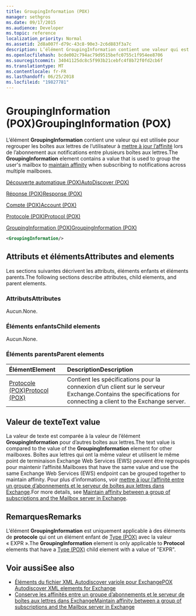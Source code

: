 ```yaml
---
title: GroupingInformation (POX)
manager: sethgros
ms.date: 09/17/2015
ms.audience: Developer
ms.topic: reference
localization_priority: Normal
ms.assetid: 2d8a007f-d79c-43c8-90e3-2c6d883f3a7c
description: L’élément GroupingInformation contient une valeur qui est utilisée pour la boîte aux lettres de l’utilisateur pour maintenir l’affinité lors de l’abonnement aux notifications entre plusieurs boîtes aux lettres de groupe.
ms.openlocfilehash: bcde002c794ac79d9515befc0755c1f954ee8706
ms.sourcegitcommit: 34041125dc8c5f993b21cebfc4f8b72f0fd2cb6f
ms.translationtype: MT
ms.contentlocale: fr-FR
ms.lasthandoff: 06/25/2018
ms.locfileid: "19827781"
---
```

# <a name="groupinginformation-pox"></a><span data-ttu-id="f9448-103">GroupingInformation (POX)</span><span class="sxs-lookup"><span data-stu-id="f9448-103">GroupingInformation (POX)</span></span>

<span data-ttu-id="f9448-104">L’élément **GroupingInformation** contient une valeur qui est utilisée pour regrouper les boîtes aux lettres de l’utilisateur à [mettre à jour l’affinité](http://msdn.microsoft.com/library/1bda4094-88c3-4f61-9219-6ee70f6e81cf%28Office.15%29.aspx) lors de l’abonnement aux notifications entre plusieurs boîtes aux lettres.</span><span class="sxs-lookup"><span data-stu-id="f9448-104">The **GroupingInformation** element contains a value that is used to group the user's mailbox to [maintain affinity](http://msdn.microsoft.com/library/1bda4094-88c3-4f61-9219-6ee70f6e81cf%28Office.15%29.aspx) when subscribing to notifications across multiple mailboxes.</span></span> 
  
[<span data-ttu-id="f9448-105">Découverte automatique (POX)</span><span class="sxs-lookup"><span data-stu-id="f9448-105">AutoDiscover (POX)</span></span>](autodiscover-pox.md)
  
[<span data-ttu-id="f9448-106">Réponse (POX)</span><span class="sxs-lookup"><span data-stu-id="f9448-106">Response (POX)</span></span>](response-pox.md)
  
[<span data-ttu-id="f9448-107">Compte (POX)</span><span class="sxs-lookup"><span data-stu-id="f9448-107">Account (POX)</span></span>](account-pox.md)
  
[<span data-ttu-id="f9448-108">Protocole (POX)</span><span class="sxs-lookup"><span data-stu-id="f9448-108">Protocol (POX)</span></span>](protocol-pox.md)
  
[<span data-ttu-id="f9448-109">GroupingInformation (POX)</span><span class="sxs-lookup"><span data-stu-id="f9448-109">GroupingInformation (POX)</span></span>](groupinginformation-pox.md)
  
```XML
<GroupingInformation/>
```

## <a name="attributes-and-elements"></a><span data-ttu-id="f9448-110">Attributs et éléments</span><span class="sxs-lookup"><span data-stu-id="f9448-110">Attributes and elements</span></span>

<span data-ttu-id="f9448-111">Les sections suivantes décrivent les attributs, éléments enfants et éléments parents.</span><span class="sxs-lookup"><span data-stu-id="f9448-111">The following sections describe attributes, child elements, and parent elements.</span></span>
  
### <a name="attributes"></a><span data-ttu-id="f9448-112">Attributs</span><span class="sxs-lookup"><span data-stu-id="f9448-112">Attributes</span></span>

<span data-ttu-id="f9448-113">Aucun.</span><span class="sxs-lookup"><span data-stu-id="f9448-113">None.</span></span>
  
### <a name="child-elements"></a><span data-ttu-id="f9448-114">Éléments enfants</span><span class="sxs-lookup"><span data-stu-id="f9448-114">Child elements</span></span>

<span data-ttu-id="f9448-115">Aucun.</span><span class="sxs-lookup"><span data-stu-id="f9448-115">None.</span></span>
  
### <a name="parent-elements"></a><span data-ttu-id="f9448-116">Éléments parents</span><span class="sxs-lookup"><span data-stu-id="f9448-116">Parent elements</span></span>

|<span data-ttu-id="f9448-117">**Élément**</span><span class="sxs-lookup"><span data-stu-id="f9448-117">**Element**</span></span>|<span data-ttu-id="f9448-118">**Description**</span><span class="sxs-lookup"><span data-stu-id="f9448-118">**Description**</span></span>|
|:-----|:-----|
|[<span data-ttu-id="f9448-119">Protocole (POX)</span><span class="sxs-lookup"><span data-stu-id="f9448-119">Protocol (POX)</span></span>](protocol-pox.md) <br/> |<span data-ttu-id="f9448-120">Contient les spécifications pour la connexion d’un client sur le serveur Exchange.</span><span class="sxs-lookup"><span data-stu-id="f9448-120">Contains the specifications for connecting a client to the Exchange server.</span></span>  <br/> |
   
## <a name="text-value"></a><span data-ttu-id="f9448-121">Valeur de texte</span><span class="sxs-lookup"><span data-stu-id="f9448-121">Text value</span></span>

<span data-ttu-id="f9448-122">La valeur de texte est comparée à la valeur de l’élément **GroupingInformation** pour d’autres boîtes aux lettres.</span><span class="sxs-lookup"><span data-stu-id="f9448-122">The text value is compared to the value of the **GroupingInformation** element for other mailboxes.</span></span> <span data-ttu-id="f9448-123">Boîtes aux lettres qui ont la même valeur et utilisent le même point de terminaison Exchange Web Services (EWS) peuvent être regroupés pour maintenir l’affinité.</span><span class="sxs-lookup"><span data-stu-id="f9448-123">Mailboxes that have the same value and use the same Exchange Web Services (EWS) endpoint can be grouped together to maintain affinity.</span></span> <span data-ttu-id="f9448-124">Pour plus d’informations, voir [mettre à jour l’affinité entre un groupe d’abonnements et le serveur de boîtes aux lettres dans Exchange](http://msdn.microsoft.com/library/1bda4094-88c3-4f61-9219-6ee70f6e81cf%28Office.15%29.aspx).</span><span class="sxs-lookup"><span data-stu-id="f9448-124">For more details, see [Maintain affinity between a group of subscriptions and the Mailbox server in Exchange](http://msdn.microsoft.com/library/1bda4094-88c3-4f61-9219-6ee70f6e81cf%28Office.15%29.aspx).</span></span>
  
## <a name="remarks"></a><span data-ttu-id="f9448-125">Remarques</span><span class="sxs-lookup"><span data-stu-id="f9448-125">Remarks</span></span>

<span data-ttu-id="f9448-126">L’élément **GroupingInformation** est uniquement applicable à des éléments de **protocole** qui ont un élément enfant de [Type (POX)](type-pox.md) avec la valeur « EXPR ».</span><span class="sxs-lookup"><span data-stu-id="f9448-126">The **GroupingInformation** element is only applicable to **Protocol** elements that have a [Type (POX)](type-pox.md) child element with a value of "EXPR".</span></span> 
  
## <a name="see-also"></a><span data-ttu-id="f9448-127">Voir aussi</span><span class="sxs-lookup"><span data-stu-id="f9448-127">See also</span></span>

- [<span data-ttu-id="f9448-128">Éléments du fichier XML Autodiscover variole pour Exchange</span><span class="sxs-lookup"><span data-stu-id="f9448-128">POX Autodiscover XML elements for Exchange</span></span>](pox-autodiscover-xml-elements-for-exchange.md)
- [<span data-ttu-id="f9448-129">Conserve les affinités entre un groupe d’abonnements et le serveur de boîtes aux lettres dans Exchange</span><span class="sxs-lookup"><span data-stu-id="f9448-129">Maintain affinity between a group of subscriptions and the Mailbox server in Exchange</span></span>](http://msdn.microsoft.com/library/1bda4094-88c3-4f61-9219-6ee70f6e81cf%28Office.15%29.aspx)


